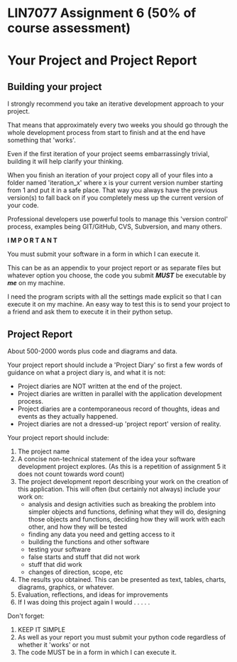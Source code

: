 # LIN7077 Assignment 6 (50% of course assessment)

# Your Project and Project Report

## Building your project

I strongly recommend you take an iterative development approach to your project.

That means that approximately every two weeks you should go through the whole
development process from start to finish and at the end have something that
'works'.

Even if the first iteration of your project seems embarrassingly trivial,
building it will help clarify your thinking.

When you finish an iteration of your project copy all of your files into a
folder named 'iteration_x' where x is your current version number starting
from 1 and put it in a safe place. That way you always have the previous
version(s) to fall back on if you completely mess up the current version of your
code.

Professional developers use powerful tools to manage this 'version control'
process, examples being GIT/GitHub, CVS, Subversion, and many others.

**I M P O R T A N T**

You must submit your software in a form in which I can execute it.

This can be as an appendix to your project report or as separate files but
whatever option you choose, the code you submit _**MUST**_ be executable by
_**me**_ on my machine.

I need the program scripts with all the settings made explicit so that I can
execute it on my machine. An easy way to test this is to send your project to a
friend and ask them to execute it in their python setup.

## Project Report

About 500-2000 words plus code and diagrams and data.

Your project report should include a 'Project Diary' so first a few words of
guidance on what a project diary is, and what it is not:

* Project diaries are NOT written at the end of the project.
* Project diaries are written in parallel with the application development
  process.
* Project diaries are a contemporaneous record of thoughts, ideas and events as
  they actually happened.
* Project diaries are not a dressed-up 'project report' version of reality.

Your project report should include:

1. The project name
2. A concise non-technical statement of the idea your software development
   project explores. (As this is a repetition of assignment 5 it does not count
   towards word count)
3. The project development report describing your work on the creation of
   this application.
   This will often (but certainly not always) include your work on:
    * analysis and design activities such as breaking the problem into simpler
      objects and functions, defining what they will do, designing those objects
      and functions, deciding how they will work with each other, and how they
      will be tested
    * finding any data you need and getting access to it
    * building the functions and other software
    * testing your software
    * false starts and stuff that did not work
    * stuff that did work
    * changes of direction, scope, etc
4. The results you obtained. This can be presented as text, tables, charts,
   diagrams, graphics, or whatever.
5. Evaluation, reflections, and ideas for improvements
6. If I was doing this project again I would . . . . .

Don't forget:

1. KEEP IT SIMPLE
2. As well as your report you must submit your python code regardless of whether
   it 'works' or not
3. The code MUST be in a form in which I can execute it.